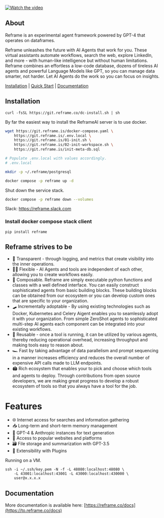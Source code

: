 [![Watch the video](https://img.youtube.com/vi/M860LUfwiQc/maxresdefault.jpg)](https://youtu.be/M860LUfwiQc)

## About


Reframe is an experimental agent framework powered by GPT-4 that operates on dataframes.

Reframe unleashes the future with AI Agents that work for you. These virtual assistants automate workflows,
search the web, explore LinkedIn, and more - with human-like intelligence but without human limitations.
Reframe combines an effortless a low-code database, dozens of tireless AI agents and powerful Language Models like
GPT, so you can manage data smarter, not harder. Let AI Agents do the work so you can focus on insights.




[Installation](#installation) |  [Quick Start](#quick-start) | [Documentation](#documentation)

## Installation

```shell
curl -fsSL https://git.reframe.co/dc-install.sh | sh
```

By far the easiest way to install the ReframeAI server is to use docker.

```bash
wget https://git.reframe.is/docker-compose.yaml \
    https://git.reframe.is/.env.local \
    https://git.reframe.is/01-init.sh \
    https://git.reframe.is/02-init-workspace.sh \
    https://git.reframe.is/init-meta-db.sql

# Populate .env.local with values accordingly.
# .env.local

mkdir -p ~/.reframe/postgresql

docker compose -p reframe up -d
```

Shut down the service stack.
```bash
docker compose -p reframe down --volumes
```

Slack: https://reframe.slack.com

### Install docker compose stack client
```shell
pip install reframe
```

## Reframe strives to be

* 🥽 Transparent - through logging, and metrics that create visibility into the inner operations.
* 🤸🏾 Flexible - AI Agents and tools are independent of each other, allowing you to create workflows easily.
* 🧩 Composable. Reframe are simply executable python functions and classes with a well defined interface. You can easily construct sophisticated agents from basic building blocks. These building blocks can be obtained from our ecosystem or you can develop custom ones that are specific to your organization.
* 🛹 Incrementally adoptable - By using existing technologies such as Docker, Kubernetes and Celery Aigent enables you to seamlessly adopt it with your organization. From simple ZeroShot agents to sophisticated multi-step AI agents each component can be integrated into your existing workflows.
* 🔨 Reusable - once a tool is running, it can be utilized by various agents, thereby reducing operational overhead, increasing throughput and making tools easy to reason about.
* 🏎️ Fast by taking advantage of data parallelism and prompt sequencing in a manner increases efficiency and reduces the overall number of expensive API calls made to LLM endpoints.
* 🏟️ Rich ecosystem that enables your to pick and choose which tools and agents to deploy. Through contributions from open source developers, we are making great progress to develop a robust ecosystem of tools so that you always have a tool for the job.

# Features
* 🌐 Internet access for searches and information gathering
* 📥 Long-term and short-term memory management 
* 🧠 GPT-4 & Anthropic instances for text generation 
* 🔗 Access to popular websites and platforms 
* 🗃️ File storage and summarization with GPT-3.5 
* 🔌 Extensibility with Plugins

Running on a VM.

```shell
ssh -i ~/.ssh/key.pem -N -f -L 48080:localhost:48080 \
    -L 43001:localhost:43001 -L 43000:localhost:430000 \
    user@x.x.x.x
```

## Documentation
More documentation is available here: [https://reframe.co/docs](https://to.reframe.co/docs)